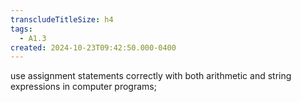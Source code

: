 ```yaml
---
transcludeTitleSize: h4
tags:
  - A1.3
created: 2024-10-23T09:42:50.000-0400
---
```

use assignment statements correctly with both arithmetic and string expressions in computer programs;